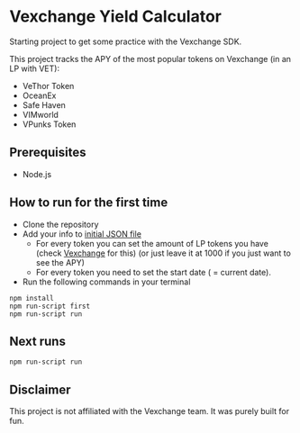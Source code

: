 # Vexchange Yield Calculator

Starting project to get some practice with the Vexchange SDK.

This project tracks the APY of the most popular tokens on Vexchange (in an LP with VET):
  - VeThor Token
  - OceanEx
  - Safe Haven
  - VIMworld
  - VPunks Token
## Prerequisites
- Node.js
## How to run for the first time
- Clone the repository
- Add your info to [initial JSON file](info.json)
  - For every token you can set the amount of LP tokens you have (check [Vexchange](https://www.vexchange.io) for this) (or just leave it at 1000 if you just want to see the APY)
  - For every token you need to set the start date ( = current date).
- Run the following commands in your terminal
```
npm install
npm run-script first
npm run-script run
```

## Next runs
```
npm run-script run
```

## Disclaimer
This project is not affiliated with the Vexchange team. It was purely built for fun.



